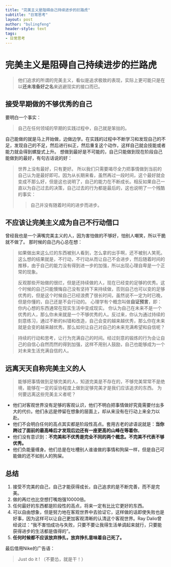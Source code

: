 ```yaml
---
title: "完美主义是阻碍自己持续进步的拦路虎"
subtitle: "日常思考"
layout: post
author: "bulingfeng"
header-style: text
tags:
- 日常思考
---
```

# 完美主义是阻碍自己持续进步的拦路虎
> 他们追求的所谓的完美主义，看似是追求极致的表现，实际上更可能只是在以**还未准备好之名**来逃避现实的接口而已。
## 接受早期做的不够优秀的自己
要明白一个事实：

> 自己在任何领域的早期的实践过程中，自己就是笨拙的。

自己能做的就是马上开始做，边做边学。在实践的过程中不断学习和发现自己的不足，发现自己的不足，然后进行纠正，然后重复这个动作，这样自己就会技能或者能力就会得到螺旋式上升。
想做到最好是不可能的，自己只能做到现在阶段自己能做到的最好，有句古话说的好：

>世界上没有最好，只有更好。
>所以我们只需要竭尽全力把事情做到当前的自己认为是最好即可。因为从长期来看，虽然再过一段时间，这个最好就会变成不那么好，但是这也说明了，自己的能力在不断成长。相反如果自己一直以为自己过去的决策，自己过去的行为都是最后的，这也说明了一个残酷的事实：
>
>> 自己并没有随着时间的进步而进步。
## 不应该让完美主义成为自己不行动借口
曾经我也是一个满嘴完美主义的人，因为害怕做的不够好，怕别人嘲笑，所以干脆就不做了。
那时候的自己内心总在想：

>如果做出来这么烂的东西被别人看到，怎么拿的出手啊，还不被别人笑死。
>这么想的结果就是，不行动，不行动从而让自己不会进步，然后随着时间的推移，由于自己的能力没有得到进一步的加强，所以出现心理自卑是一个正常的现象。
>
>反观那些开始做的很烂，但是还持续做的人，现在已经变的足够的优秀。这个时候的自己只能懊悔自己没有坚持下来持续做，否则自己也可以变的足够优秀的，但是这个时候自己已经浪费了很长时间，虽然说不一定为时已晚，但是你懂的，自己还是不会行动的。
心理学有个概念叫做**自证预言**，即：你内心想的东西通常在现实生活中变成现实。
你认为自己在未来不是一个优秀的人，那么你未来就是一个不够优秀的人。反过来，你认为通过持续的刻意练习，通过不断的纠错和改造，自己会变的越来越优秀，那么你在未来就是会变的越来越优秀。那么如何让自己对自己的未来充满希望和自信呢？

> 持续的行动和思考，让行为充满自己的时间。经过刻意的锻炼的行为会让自己的自信心自然而然的得到加强，这样不用别人鼓励，自己也能够成为一个对未来生活充满自信的人。

## 远离天天自称完美主义的人
>能够把事情做到足够完美的人，知道完美是不存在的，不够完美常常不是绝境，能够在一定的妥协程度上做到足够完美才是我们应该追求的东西。
为何要远离这些完美主义者呢？

- 他们对客观世界没有足够的客观认识，他们不明白把事情做好究竟需要付出多大的代价。他们永远是停留在想象的层面上，却从来没有在行动上来全力以赴。
- 他们不会明白任何的高点其实都是阶段性高点。套用古老的谚语说就是：**当你跨过了面前的最高峰后才发现后边还有一座更高的山峰在等着你**。
- 他们没有意识到：**不完美和不优秀是完全不同的两个概念。不完美不代表不够优秀。**
- 他们负能量缠身。他们总是在吐槽别人谁谁做的事情和狗屎一样，但是自己可能做的还不如别人的狗屎。
## 总结
1. 接受不完美的自己，自己才能获得成长，自己追求的是不断完善，而不是完美。
2. 做的再烂也比空想打嘴炮强10000倍。
3. 任何最好的东西都是阶段性的高点，将来一定有比比它更好的东西。
4. 可以自由想象，但是努力地在客观世界中去验证它，这样做的话即使失败也是好事，因为这样可以让自己更加客观清晰的认清这个客观世界。Ray Dalio曾经说过：“我不害怕成功与失败，只要不要让我得生活单调起来就行，只要能获得进步的生活都是值得的”。
5. **任何时候都不应该放弃挣扎，放弃挣扎意味着自己死了。**


最后借用Nike的广告语：
> Just do it ! （不要怂，就是干！）
